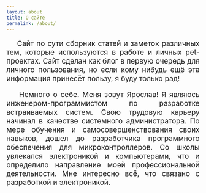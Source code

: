 ```yaml
---
layout: about
title: О сайте
permalink: /about/
---
```


<p style="text-align:justify; font-size: 14pt;">&nbsp;&nbsp;&nbsp;&nbsp;Сайт по сути сборник статей и заметок различных тем, которые используются в работе и личных pet-проектах. Сайт сделан как блог в первую очередь для личного пользования, но если кому нибудь ещё эта информация принесёт пользу, я буду только рад! </p>

 <p style="text-align:justify; font-size: 14pt;">&nbsp;&nbsp;&nbsp;&nbsp;Немного о себе. Меня зовут Ярослав! Я являюсь инженером-программистом по разработке встраиваемых систем. Свою трудовую карьеру начинал в качестве системного администратора. По мере обучения и самосовершенствования своих навыков, дошел до разработчика программного обеспечения для микроконтроллеров. Со школы увлекался электроникой и компьютерами, что и определило направление моей профессиональной деятельности. Мне интересно всё, что связано с разработкой и электроникой.</p>
